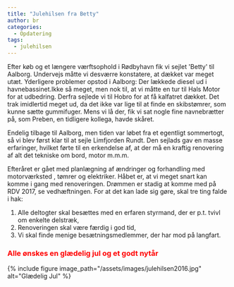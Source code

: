 ```yaml
---
title: "Julehilsen fra Betty"
author: br
categories:
  - Opdatering
tags:
  - julehilsen
---
```


Efter køb og et længere værftsophold i Rødbyhavn fik vi sejlet 'Betty' til Aalborg.
Undervejs måtte vi desværre konstatere, at dækket var meget utæt. Yderligere problemer opstod i Aalborg:
Der lækkede diesel ud i havnebassinet.Ikke så meget, men nok til, at vi måtte en tur til Hals Motor 
for at udbedring. Derfra sejlede vi til Hobro for at få kalfatret dækket. Det trak imidlertid meget ud, 
da det ikke var lige til at finde en skibstømrer, som kunne sætte gummifuger. Mens vi lå der, fik vi 
sat nogle fine navnebrætter på, som Preben, en tidligere kollega, havde skåret.

Endelig tilbage til Aalborg, men tiden var løbet fra et egentligt sommertogt, så vi blev først klar 
til at sejle Limfjorden Rundt. Den sejlads gav en masse erfaringer, hvilket førte til en erkendelse 
af, at der må en kraftig renovering af alt det tekniske om bord, motor m.m.m.

Efteråret er gået med planlægning af ændringer og forhandling med motorværksted , tømrer og elektriker. 
Håbet er, at vi meget snart kan komme i gang med renoveringen. Drømmen er stadig at komme med på RDV 2017, 
se vedhæftningen. For at det kan lade sig gøre, skal tre ting falde i hak: 

1. Alle deltogter skal besættes med en erfaren styrmand, der er p.t. tvivl om enkelte delstræk, 
2. Renoveringen skal være færdig i god tid, 
3. Vi skal finde menige besætningsmedlemmer, der har mod på langfart.

### <span style="color: red">Alle ønskes en glædelig jul og et godt nytår</span>

{% include figure image_path="/assets/images/julehilsen2016.jpg" alt="Glædelig Jul" %}

